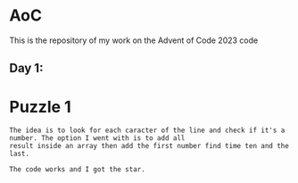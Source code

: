 # AoC
This is the repository of my work on the Advent of Code 2023 code

## Day 1:

# Puzzle 1

    The idea is to look for each caracter of the line and check if it's a number. The option I went with is to add all
    result inside an array then add the first number find time ten and the last.

    The code works and I got the star.